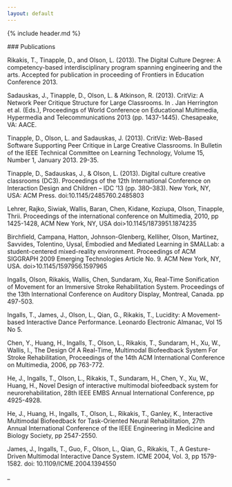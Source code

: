 ```yaml
---
layout: default
---
```

{% include header.md %}


<div class="lead-section" markdown="1">
### Publications
</div>

Rikakis, T., Tinapple, D., and Olson, L. (2013). The Digital Culture Degree: A competency-based interdisciplinary program spanning engineering and the arts. Accepted for publication in proceeding of Frontiers in Education Conference 2013.

Sadauskas, J., Tinapple, D., Olson, L. & Atkinson, R. (2013). CritViz: A Network Peer Critique Structure for Large Classrooms. In . Jan Herrington et al. (Eds.), Proceedings of World Conference on Educational Multimedia, Hypermedia and Telecommunications 2013 (pp. 1437-1445). Chesapeake, VA: AACE.

Tinapple, D., Olson, L. and Sadauskas, J. (2013). CritViz: Web-Based Software Supporting Peer Critique in Large Creative Classrooms. In Bulletin of the IEEE Technical Committee on Learning Technology, Volume 15, Number 1, January 2013. 29-35.

Tinapple, D., Sadauskas, J., & Olson, L. (2013). Digital culture creative classrooms (DC3). Proceedings of the 12th International Conference on Interaction Design and Children – IDC ’13 (pp. 380–383). New York, NY, USA: ACM Press. doi:10.1145/2485760.2485803

Lehrer, Rajko, Siwiak, Wallis, Baran, Chen, Kidane, Koziupa, Olson, Tinapple, Thrii. Proceedings of the international conference on Multimedia, 2010, pp 1425-1428, ACM New York, NY, USA doi>10.1145/1873951.1874235

Birchfield, Campana, Hatton, Johnson-Glenberg, Kelliher, Olson, Martinez, Savvides, Tolentino, Uysal, Embodied and Mediated Learning in SMALLab: a student-centered mixed-reality environment. Proceedings of ACM SIGGRAPH 2009 Emerging Technologies Article No. 9. ACM New York, NY, USA. doi>10.1145/1597956.1597965

Ingalls, Olson, Rikakis, Wallis, Chen, Sundaram, Xu, Real-Time Sonification of Movement for an Immersive Stroke Rehabilitation System. Proceedings of the 13th International Conference on Auditory Display, Montreal, Canada. pp 497-503.

Ingalls, T., James, J., Olson, L., Qian, G., Rikakis, T., Lucidity: A Movement-based Interactive Dance Performance. Leonardo Electronic Almanac, Vol 15 No 5.

Chen, Y., Huang, H., Ingalls, T., Olson, L., Rikakis, T., Sundaram, H., Xu, W., Wallis, I., The Design Of A Real-Time, Multimodal Biofeedback System For Stroke Rehabilitation, Proceedings of the 14th ACM International Conference on Multimedia, 2006, pp 763-772.

He, J., Ingalls, T., Olson, L., Rikakis, T., Sundaram, H., Chen, Y., Xu, W., Huang, H., Novel Design of interactive multimodal biofeedback system for neurorehabilitation, 28th IEEE EMBS Annual International Conference, pp 4925-4928.

He, J., Huang, H., Ingalls, T., Olson, L., Rikakis, T., Ganley, K., Interactive Multimodal Biofeedback for Task-Oriented Neural Rehabilitation, 27th Annual International Conference of the IEEE Engineering in Medicine and Biology Society, pp 2547-2550.

James, J., Ingalls, T., Guo, F., Olson, L., Qian, G., Rikakis, T., A Gesture-Driven Multimodal Interactive Dance System. ICME 2004, Vol. 3, pp 1579-1582. doi: 10.1109/ICME.2004.1394550


<div class="lead-section lead-section-last" markdown="1">
_
</div>